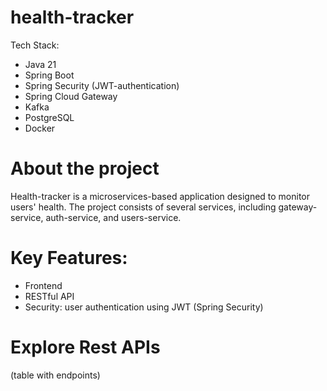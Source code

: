 # health-tracker
Tech Stack:
- Java 21
- Spring Boot
- Spring Security (JWT-authentication)
- Spring Cloud Gateway
- Kafka
- PostgreSQL
- Docker

# About the project
Health-tracker is a microservices-based application designed to monitor users' health. The project consists of several services, including gateway-service, auth-service, and users-service.

# Key Features:
- Frontend
- RESTful API
- Security: user authentication using JWT (Spring Security)

# Explore Rest APIs
(table with endpoints)
